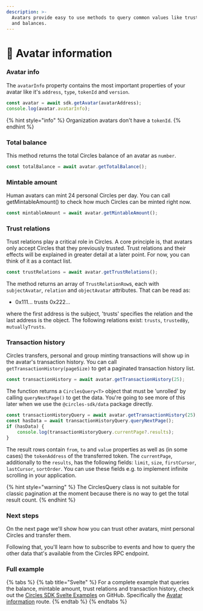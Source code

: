 ```yaml
---
description: >-
  Avatars provide easy to use methods to query common values like trust lists
  and balances.
---
```


# 📝 Avatar information

### Avatar info

The `avatarInfo` property contains the most important properties of your avatar like it's `address`, `type`, `tokenId` and `version`.

```typescript
const avatar = await sdk.getAvatar(avatarAddress);
console.log(avatar.avatarInfo);
```

{% hint style="info" %}
Organization avatars don't have a `tokenId`.
{% endhint %}

### Total balance

This method returns the total Circles balance of an avatar as `number`.

```typescript
const totalBalance = await avatar.getTotalBalance();
```

### Mintable amount

Human avatars can mint 24 personal Circles per day. You can call getMintableAmount() to check how much Circles can be minted right now.

```typescript
const mintableAmount = await avatar.getMintableAmount();
```

### Trust relations

Trust relations play a critical role in Circles. A core principle is, that avatars only accept Circles that they previously trusted. Trust relations and their effects will be explained in greater detail at a later point. For now, you can think of it as a contact list.

```typescript
const trustRelations = await avatar.getTrustRelations();
```

The method returns an array of `TrustRelationRow`s, each with `subjectAvatar`, `relation` and `objectAvatar` attributes. That can be read as:

* 0x111... trusts 0x222...

where the first address is the subject, 'trusts' specifies the relation and the last address is the object. The following relations exist: `trusts`, `trustedBy`, `mutuallyTrusts`.

### Transaction history

Circles transfers, personal and group minting transactions will show up in the avatar's transaction history. You can call `getTransactionHistory(pageSize)` to get a paginated transaction history list.

```typescript
const transactionHistory = await avatar.getTransactionHistory(25);
```

The function returns a `CirclesQuery<T>` object that must be 'unrolled' by calling `queryNextPage()` to get the data. You're going to see more of this later when we use the `@circles-sdk/data` package directly.

```typescript
const transactionHistoryQuery = await avatar.getTransactionHistory(25);
const hasData = await transactionHistoryQuery.queryNextPage();
if (hasData) {
    console.log(transactionHistoryQuery.currentPage?.results);
}
```

The result rows contain `from`, `to` and `value` properties as well as (in some cases) the `tokenAddress` of the transferred token. The `currentPage`, additionally to the `results`, has the following fields: `limit`, `size`, `firstCursor`, `lastCursor`, `sortOrder`. You can use these fields e.g. to implement infinite scrolling in your application.&#x20;

{% hint style="warning" %}
The CirclesQuery class is not suitable for classic pagination at the moment because there is no way to get the total result count.
{% endhint %}

### Next steps

On the next page we'll show how you can trust other avatars, mint personal Circles and transfer them.

Following that, you'll learn how to subscribe to events and how to query the other data that's available from the Circles RPC endpoint.

### Full example

{% tabs %}
{% tab title="Svelte" %}
For a complete example that queries the balance, mintable amount, trust relations and transaction history, check out the [Circles SDK Svelte Examples](https://github.com/aboutcircles/circles-sdk-svelte-examples) on GitHub. Specifically the [Avatar information](https://github.com/aboutcircles/circles-sdk-svelte-examples/blob/master/src/routes/avatar-information/%2Bpage.svelte) route.
{% endtab %}
{% endtabs %}
